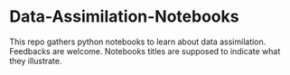 # Data-Assimilation-Notebooks

This repo gathers python notebooks to learn about data assimilation. Feedbacks are welcome. Notebooks titles are supposed to indicate what they illustrate.

